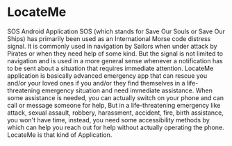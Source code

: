 # LocateMe
SOS Android Application
SOS (which stands for Save Our Souls or Save Our Ships) has primarily been used as an International Morse code distress signal. It is commonly used in navigation by Sailors when under attack by Pirates or when they need help of some kind. But the signal is not limited to navigation and is used in a more general sense whenever a notification has to be sent about a situation that requires immediate attention. 
LocateMe application is basically advanced emergency app that can rescue you and/or your loved ones if you and/or they find themselves in a life-threatening emergency situation and need immediate assistance. When some assistance is needed, you can actually switch on your phone and can call or message someone for help, But in a life-threatening emergency like attack, sexual assault, robbery, harassment, accident, fire, birth assistance, you won't have time, instead, you need some accessibility methods by which can help you reach out for help without actually operating the phone. LocateMe is that kind of Application.
